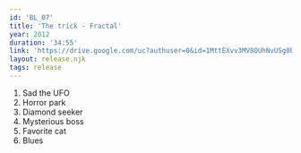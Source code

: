 ```yaml
---
id: 'BL_07'
title: 'The trick - Fractal'
year: 2012
duration: '34:55'
link: 'https://drive.google.com/uc?authuser=0&id=1MttEXvv3MV8OUhNvUSg0bncanqO9KrCi&export=download'
layout: release.njk
tags: release
---
```


01. Sad the UFO
02. Horror park
03. Diamond seeker
04. Mysterious boss
05. Favorite cat
06. Blues
